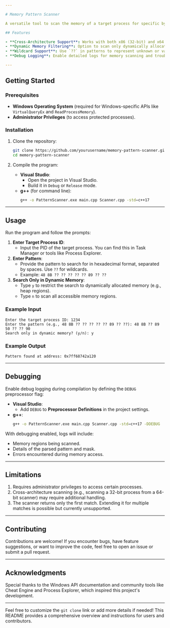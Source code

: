 ```yaml
---

# Memory Pattern Scanner

A versatile tool to scan the memory of a target process for specific byte patterns. Ideal for reverse engineering, debugging, and memory analysis, the scanner supports wildcard matching and dynamic memory filtering.

## Features

- **Cross-Architecture Support**: Works with both x86 (32-bit) and x64 (64-bit) processes.
- **Dynamic Memory Filtering**: Option to scan only dynamically allocated memory regions (e.g., heap allocations).
- **Wildcard Support**: Use `??` in patterns to represent unknown or variable bytes.
- **Debug Logging**: Enable detailed logs for memory scanning and troubleshooting.

---
```


## Getting Started

### Prerequisites

- **Windows Operating System** (required for Windows-specific APIs like `VirtualQueryEx` and `ReadProcessMemory`).
- **Administrator Privileges** (to access protected processes).

### Installation

1. Clone the repository:
   ```bash
   git clone https://github.com/yourusername/memory-pattern-scanner.git
   cd memory-pattern-scanner
   ```

2. Compile the program:
   - **Visual Studio**:
     - Open the project in Visual Studio.
     - Build it in `Debug` or `Release` mode.
   - **g++** (for command line):
     ```bash
     g++ -o PatternScanner.exe main.cpp Scanner.cpp -std=c++17
     ```

---

## Usage

Run the program and follow the prompts:

1. **Enter Target Process ID**:
   - Input the PID of the target process. You can find this in Task Manager or tools like Process Explorer.
2. **Enter Pattern**:
   - Provide the pattern to search for in hexadecimal format, separated by spaces. Use `??` for wildcards.
   - Example: `48 8B ?? ?? ?? ?? ?? 89 ?? ??`
3. **Search Only in Dynamic Memory**:
   - Type `y` to restrict the search to dynamically allocated memory (e.g., heap regions).
   - Type `n` to scan all accessible memory regions.

### Example Input
```plaintext
Enter the target process ID: 1234
Enter the pattern (e.g., 48 8B ?? ?? ?? ?? ?? 89 ?? ??): 48 8B ?? 89 50 ?? ?? 90
Search only in dynamic memory? (y/n): y
```

### Example Output
```plaintext
Pattern found at address: 0x7ff68742a120
```

---

## Debugging

Enable debug logging during compilation by defining the `DEBUG` preprocessor flag:
- **Visual Studio**:
  - Add `DEBUG` to **Preprocessor Definitions** in the project settings.
- **g++**:
  ```bash
  g++ -o PatternScanner.exe main.cpp Scanner.cpp -std=c++17 -DDEBUG
  ```

With debugging enabled, logs will include:
- Memory regions being scanned.
- Details of the parsed pattern and mask.
- Errors encountered during memory access.

---

## Limitations

1. Requires administrator privileges to access certain processes.
2. Cross-architecture scanning (e.g., scanning a 32-bit process from a 64-bit scanner) may require additional handling.
3. The scanner returns only the first match. Extending it for multiple matches is possible but currently unsupported.

---

## Contributing

Contributions are welcome! If you encounter bugs, have feature suggestions, or want to improve the code, feel free to open an issue or submit a pull request.

---

## Acknowledgments

Special thanks to the Windows API documentation and community tools like Cheat Engine and Process Explorer, which inspired this project's development.

---

Feel free to customize the `git clone` link or add more details if needed! This README provides a comprehensive overview and instructions for users and contributors.
